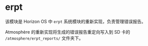 # erpt
该模块是 Horizon OS 中 `erpt` 系统模块的重新实现，负责管理错误报告。

Atmosphère 的重新实现将生成的错误报告重定向写入到 SD 卡的 `/atmosphere/erpt_reports/` 文件夹下。
